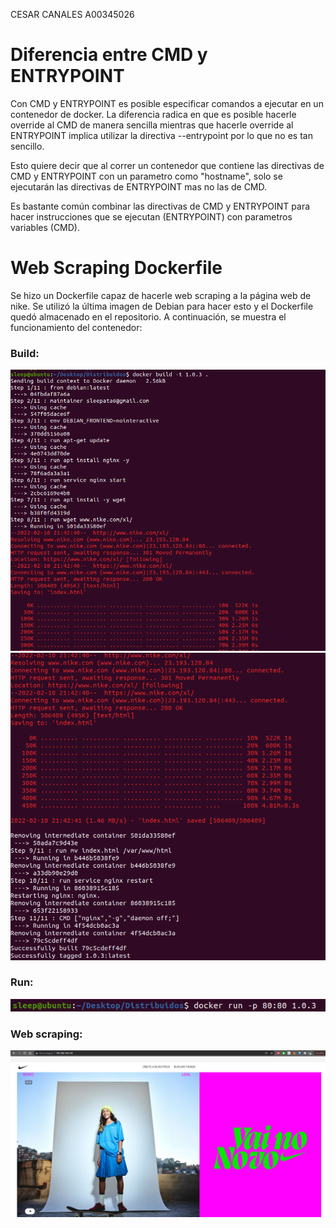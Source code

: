 CESAR CANALES A00345026
# Diferencia entre CMD y ENTRYPOINT

Con CMD y ENTRYPOINT es posible especificar comandos a ejecutar en un contenedor de docker. La diferencia radica en que es posible hacerle override al CMD de manera sencilla mientras que hacerle override al ENTRYPOINT implica utilizar la directiva --entrypoint por lo que no es tan sencillo.

Esto quiere decir que al correr un contenedor que contiene las directivas de CMD y ENTRYPOINT con un parametro como "hostname", solo se ejecutarán las directivas de ENTRYPOINT mas no las de CMD.

Es bastante común combinar las directivas de CMD y ENTRYPOINT para hacer instrucciones que se ejecutan (ENTRYPOINT) con parametros variables (CMD).

# Web Scraping Dockerfile

Se hizo un Dockerfile capaz de hacerle web scraping a la página web de nike. Se utilizó la última imagen de Debian para hacer esto y el Dockerfile quedó almacenado en el repositorio.
A continuación, se muestra el funcionamiento del contenedor:

### Build:
![Docker build 1](Build1.png "Docker build")
![Docker build 2](Build2.png "Docker build")

### Run:
![Docker run](Run.png "Docker run")

### Web scraping:
![Docker scraping](web_scraping.png "Web scraping")

